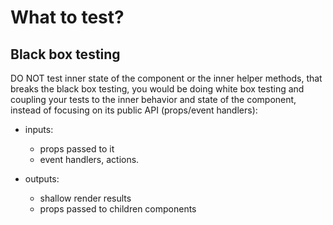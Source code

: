 # What to test?

## Black box testing

DO NOT test inner state of the component or the inner helper methods, that breaks the black box testing, you would be doing white box testing and coupling your tests to the inner behavior and state of the component, instead of focusing on its public API (props/event handlers):

- inputs:

  - props passed to it
  - event handlers, actions.

- outputs:

  - shallow render results
  - props passed to children components
